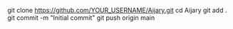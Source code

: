 git clone https://github.com/YOUR_USERNAME/Aijary.git
cd Aijary
git add .
git commit -m "Initial commit"
git push origin main